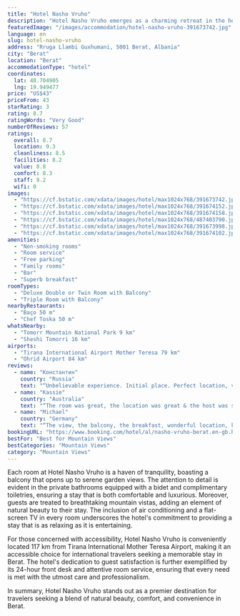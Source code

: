 ```yaml
---
title: "Hotel Nasho Vruho"
description: "Hotel Nasho Vruho emerges as a charming retreat in the heart of Berat, offering guests a harmonious blend of comfort and convenience."
featuredImage: "/images/accommodation/hotel-nasho-vruho-391673742.jpg"
language: en
slug: hotel-nasho-vruho
address: "Rruga Llambi Guxhumani, 5001 Berat, Albania"
city: "Berat"
location: "Berat"
accommodationType: "hotel"
coordinates:
  lat: 40.704905
  lng: 19.949477
price: "US$43"
priceFrom: 43
starRating: 3
rating: 8.7
ratingWords: "Very Good"
numberOfReviews: 57
ratings:
  overall: 8.7
  location: 9.3
  cleanliness: 8.5
  facilities: 8.2
  value: 8.8
  comfort: 8.3
  staff: 9.2
  wifi: 0
images:
  - "https://cf.bstatic.com/xdata/images/hotel/max1024x768/391673742.jpg?k=3a023c69e2ffb12acae6abf052eb7cf6f67735558f90141f3dfaaa119ebbf7cf&o=&hp=1"
  - "https://cf.bstatic.com/xdata/images/hotel/max1024x768/391674152.jpg?k=c4efeace227df084e65e4c9d087bdcb1bc80d4179696f05616e07a00f4b491ee&o=&hp=1"
  - "https://cf.bstatic.com/xdata/images/hotel/max1024x768/391674158.jpg?k=8ad04b5d2c398e9dc87de10d1acf3f80146859e135a237d1968520cc40f33885&o=&hp=1"
  - "https://cf.bstatic.com/xdata/images/hotel/max1024x768/487403790.jpg?k=40b6ef9fac2a2d84cc3df177771fedeac9553e3195a71ca5e49895449af1856c&o=&hp=1"
  - "https://cf.bstatic.com/xdata/images/hotel/max1024x768/391673998.jpg?k=a0cc371b54a49755d36550e4766afc90b2f8e32dd7bc7e5e24f849aabfcd24b4&o=&hp=1"
  - "https://cf.bstatic.com/xdata/images/hotel/max1024x768/391674102.jpg?k=c68b887cf8fab9a35007512d78e65514b350e860012411b39e2779a632dde5b6&o=&hp=1"
amenities:
  - "Non-smoking rooms"
  - "Room service"
  - "Free parking"
  - "Family rooms"
  - "Bar"
  - "Superb breakfast"
roomTypes:
  - "Deluxe Double or Twin Room with Balcony"
  - "Triple Room with Balcony"
nearbyRestaurants:
  - "Baço 50 m"
  - "Chef Toska 50 m"
whatsNearby:
  - "Tomorr Mountain National Park 9 km"
  - "Sheshi Tomorri 16 km"
airports:
  - "Tirana International Airport Mother Teresa 79 km"
  - "Ohrid Airport 84 km"
reviews:
  - name: "Константин"
    country: "Russia"
    text: "“Unbelievable experience. Initial place. Perfect location, view, breakfast. Highly recommend!”"
  - name: "Kassie"
    country: "Australia"
    text: "“The room was great, the location was great & the host was so lovely!”"
  - name: "Michael"
    country: "Germany"
    text: "“The view, the balcony, the breakfast, wonderful location, kindness of the host”"
bookingURL: "https://www.booking.com/hotel/al/nasho-vruho-berat.en-gb.html?aid=8035640"
bestFor: "Best for Mountain Views"
bestCategories: "Mountain Views"
category: "Mountain Views"
---
```


Each room at Hotel Nasho Vruho is a haven of tranquility, boasting a balcony that opens up to serene garden views. The attention to detail is evident in the private bathrooms equipped with a bidet and complimentary toiletries, ensuring a stay that is both comfortable and luxurious. Moreover, guests are treated to breathtaking mountain vistas, adding an element of natural beauty to their stay. The inclusion of air conditioning and a flat-screen TV in every room underscores the hotel's commitment to providing a stay that is as relaxing as it is entertaining.

For those concerned with accessibility, Hotel Nasho Vruho is conveniently located 117 km from Tirana International Mother Teresa Airport, making it an accessible choice for international travelers seeking a memorable stay in Berat. The hotel's dedication to guest satisfaction is further exemplified by its 24-hour front desk and attentive room service, ensuring that every need is met with the utmost care and professionalism.

In summary, Hotel Nasho Vruho stands out as a premier destination for travelers seeking a blend of natural beauty, comfort, and convenience in Berat.